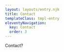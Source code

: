 ```yaml
---
layout: layouts/entry.njk
title: Contact
templateClass: tmpl-entry
eleventyNavigation:
  key: Contact
  order: 3
---
```


Contact?